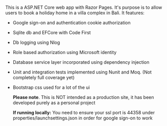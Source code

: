 This is a ASP.NET Core web app with Razor Pages.
It's purpose is to allow users to book a holiday home in a villa complex in Bali.
It features:
- Google sign-on and authentication cookie authorization
- Sqlite db and EFCore with Code First
- Db logging using Nlog
- Role based authorization using Microsoft identity
- Database service layer incorporated using dependency injection
- Unit and integration tests implemented using Nunit and Moq. (Not completely full coverage yet)
- Bootstrap css used for a lot of the ui

  **Please note**. This is NOT intended as a production site, it has been developed purely as a personal project

  **If running locally:** You need to ensure your ssl port is 44358 under properties/launchsettings.json in order for google sign-on to work

